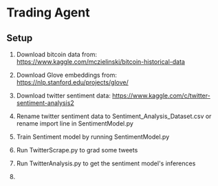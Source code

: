 
# Trading Agent


## Setup ##
1. Download bitcoin data from:
https://www.kaggle.com/mczielinski/bitcoin-historical-data

2. Download Glove embeddings from: https://nlp.stanford.edu/projects/glove/

3. Download twitter sentiment data: https://www.kaggle.com/c/twitter-sentiment-analysis2

4. Rename twitter sentiment data to Sentiment_Analysis_Dataset.csv or rename import line in SentimentModel.py

5. Train Sentiment model by running SentimentModel.py

6. Run TwitterScrape.py to grad some tweets

7. Run TwitterAnalysis.py to get the sentiment model's inferences

8. 